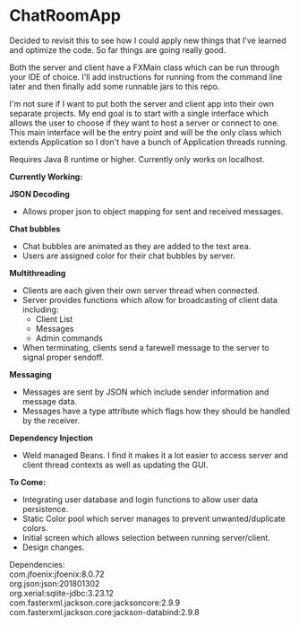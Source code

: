 # ChatRoomApp
Decided to revisit this to see how I could apply new things that I've learned and optimize the code.
So far things are going really good.

Both the server and client have a FXMain class which can be run through your IDE of choice.
I'll add instructions for running from the command line later and then finally add some runnable jars to this repo.

I'm not sure if I want to put both the server and client app into their own separate projects. My end goal is to start with a single interface which allows the user to choose if they want to host a server or connect to one. This main interface will be the entry point and will be the only class which extends Application so I don't have a bunch of Application threads running.

Requires Java 8 runtime or higher.
Currently only works on localhost.

<b>Currently Working:</b>

<b>JSON Decoding</b>

- Allows proper json to object mapping for sent and received messages.

<b>Chat bubbles</b>
- Chat bubbles are animated as they are added to the text area.
- Users are assigned color for their chat bubbles by server.

<b>Multithreading</b>
- Clients are each given their own server thread when connected.
- Server provides functions which allow for broadcasting of client data including:
  - Client List
  - Messages
  - Admin commands
 - When terminating, clients send a farewell message to the server to signal proper sendoff.

<b>Messaging</b>
- Messages are sent by JSON which include sender information and message data.
- Messages have a type attribute which flags how they should be handled by the receiver.

<b>Dependency Injection</b>
- Weld managed Beans. I find it makes it a lot easier to access server and client thread contexts as well as updating the GUI.

<b>To Come:</b>
- Integrating user database and login functions to allow user data persistence.
- Static Color pool which server manages to prevent unwanted/duplicate colors.
- Initial screen which allows selection between running server/client.
- Design changes.

Dependencies:
<br>
com.jfoenix:jfoenix:8.0.72<br>
org.json:json:201801302<br>
org.xerial:sqlite-jdbc:3.23.12<br>
com.fasterxml.jackson.core:jacksoncore:2.9.9<br>
com.fasterxml.jackson.core:jackson-databind:2.9.8

